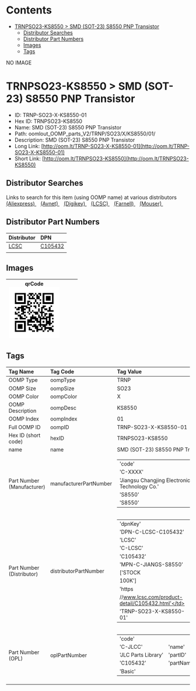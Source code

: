 



Contents
========

* [TRNPSO23-KS8550 > SMD (SOT-23) S8550 PNP Transistor](#trnpso23-ks8550--smd-sot-23-s8550-pnp-transistor)
	* [Distributor Searches](#distributor-searches)
	* [Distributor Part Numbers](#distributor-part-numbers)
	* [Images](#images)
	* [Tags](#tags)
  
NO IMAGE  
# TRNPSO23-KS8550 > SMD (SOT-23) S8550 PNP Transistor

- ID: TRNP-SO23-X-KS8550-01
- Hex ID: TRNPSO23-KS8550
- Name: SMD (SOT-23) S8550 PNP Transistor
- Path: oomlout_OOMP_parts_V2/TRNP/SO23/X/KS8550/01/
- Description: SMD (SOT-23) S8550 PNP Transistor
- Long Link: [http://oom.lt/TRNP-SO23-X-KS8550-01](http://oom.lt/TRNP-SO23-X-KS8550-01)
- Short Link: [http://oom.lt/TRNPSO23-KS8550](http://oom.lt/TRNPSO23-KS8550)

## Distributor Searches
  
Links to search for this item (using OOMP name) at various distributors  
[(Aliexpress) ](https://www.aliexpress.com/wholesale?SearchText=1117SMD+SOT-23+S8550+PNP+Transistor)&nbsp;&nbsp;&nbsp;[(Avnet) ](https://www.avnet.com/shop/us/search/SMD+SOT-23+S8550+PNP+Transistor)&nbsp;&nbsp;&nbsp;[(Digikey) ](https://www.digikey.co.uk/en/products/result?s=SMD+SOT-23+S8550+PNP+Transistor)&nbsp;&nbsp;&nbsp;[(LCSC) ](https://www.lcsc.com/search?q=SMD+SOT-23+S8550+PNP+Transistor)&nbsp;&nbsp;&nbsp;[(Farnell) ](https://uk.farnell.com/search?st=SMD+SOT-23+S8550+PNP+Transistor)&nbsp;&nbsp;&nbsp;[(Mouser) ](https://www.mouser.com/c/?q=SMD+SOT-23+S8550+PNP+Transistor)&nbsp;&nbsp;&nbsp;
## Distributor Part Numbers
  

|Distributor|DPN|
| :--- | :--- |
|[LCSC](https://www.lcsc.com/product-detail/C105432.html)|[C105432](https://www.lcsc.com/product-detail/C105432.html)|
|||

## Images
  

|qrCode<br>[![](https://raw.githubusercontent.com/oomlout/oomlout_OOMP_parts_V2/main/TRNP/SO23/X/KS8550/01/qrCode_140.png)](https://github.com/oomlout/oomlout_OOMP_parts_V2/tree/main/TRNP/SO23/X/KS8550/01/qrCode.png)||||
| :---: | :---: | :---: | :---: |

## Tags
  

|Tag Name|Tag Code|Tag Value|
| :--- | :--- | :--- |
|OOMP Type|oompType|TRNP|
|OOMP Size|oompSize|SO23|
|OOMP Color|oompColor|X|
|OOMP Description|oompDesc|KS8550|
|OOMP Index|oompIndex|01|
|Full OOMP ID|oompID|TRNP-SO23-X-KS8550-01|
|Hex ID (short code)|hexID|TRNPSO23-KS8550|
|name|name|SMD (SOT-23) S8550 PNP Transistor|
|Part Number (Manufacturer)|manufacturerPartNumber|<table><tr><td>'code'</td></tr><tr><td> 'C-XXXX'</td><td> 'name'</td></tr><tr><td> 'Jiangsu Changjing Electronics Technology Co.'</td><td> 'partID'</td></tr><tr><td> 'S8550'</td><td> 'partName'</td></tr><tr><td> 'S8550'</td></tr></table>|
|Part Number (Distributor)|distributorPartNumber|<table><tr><td>'dpnKey'</td></tr><tr><td> 'DPN-C-LCSC-C105432'</td><td> 'DISTRIBUTOR'</td></tr><tr><td> 'LCSC'</td><td> 'DISTRCODE'</td></tr><tr><td> 'C-LCSC'</td><td> 'DPN'</td></tr><tr><td> 'C105432'</td><td> 'MPN'</td></tr><tr><td> 'MPN-C-JIANGS-S8550'</td><td> 'TAGS'</td></tr><tr><td> ['STOCK</td></tr><tr><td>100K']</td><td> 'LINK'</td></tr><tr><td> 'https</td></tr><tr><td>//www.lcsc.com/product-detail/C105432.html'</td><td> 'OOMPID'</td></tr><tr><td> 'TRNP-SO23-X-KS8550-01'</td></tr></table>|
|Part Number (OPL)|oplPartNumber|<table><tr><td>'code'</td></tr><tr><td> 'C-JLCC'</td><td> 'name'</td></tr><tr><td> 'JLC Parts Library'</td><td> 'partID'</td></tr><tr><td> 'C105432'</td><td> 'partName'</td></tr><tr><td> 'Basic'</td></tr></table>|
||||
